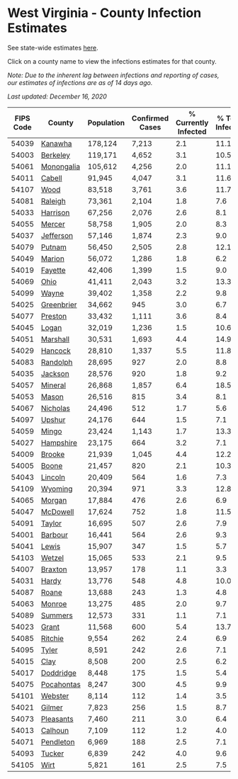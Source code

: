 # West Virginia - County Infection Estimates

See state-wide estimates [here](/infections/us-wv).

Click on a county name to view the infections estimates for that county.

*Note: Due to the inherent lag between infections and reporting of cases, our estimates of infections are as of 14 days ago.*

*Last updated: December 16, 2020*

|   FIPS Code |                   County |   Population |   Confirmed Cases |   % Currently Infected |   % Total Infected |
|-------------|--------------------------|--------------|-------------------|------------------------|--------------------|
|       54039 |       [Kanawha](kanawha) |      178,124 |             7,213 |                    2.1 |               11.1 |
|       54003 |     [Berkeley](berkeley) |      119,171 |             4,652 |                    3.1 |               10.5 |
|       54061 | [Monongalia](monongalia) |      105,612 |             4,256 |                    2.0 |               11.1 |
|       54011 |         [Cabell](cabell) |       91,945 |             4,047 |                    3.1 |               11.6 |
|       54107 |             [Wood](wood) |       83,518 |             3,761 |                    3.6 |               11.7 |
|       54081 |       [Raleigh](raleigh) |       73,361 |             2,104 |                    1.8 |                7.6 |
|       54033 |     [Harrison](harrison) |       67,256 |             2,076 |                    2.6 |                8.1 |
|       54055 |         [Mercer](mercer) |       58,758 |             1,905 |                    2.0 |                8.3 |
|       54037 |   [Jefferson](jefferson) |       57,146 |             1,874 |                    2.3 |                9.0 |
|       54079 |         [Putnam](putnam) |       56,450 |             2,505 |                    2.8 |               12.1 |
|       54049 |         [Marion](marion) |       56,072 |             1,286 |                    1.8 |                6.2 |
|       54019 |       [Fayette](fayette) |       42,406 |             1,399 |                    1.5 |                9.0 |
|       54069 |             [Ohio](ohio) |       41,411 |             2,043 |                    3.2 |               13.3 |
|       54099 |           [Wayne](wayne) |       39,402 |             1,358 |                    2.2 |                9.8 |
|       54025 | [Greenbrier](greenbrier) |       34,662 |               945 |                    3.0 |                6.7 |
|       54077 |       [Preston](preston) |       33,432 |             1,111 |                    3.6 |                8.4 |
|       54045 |           [Logan](logan) |       32,019 |             1,236 |                    1.5 |               10.6 |
|       54051 |     [Marshall](marshall) |       30,531 |             1,693 |                    4.4 |               14.9 |
|       54029 |       [Hancock](hancock) |       28,810 |             1,337 |                    5.5 |               11.8 |
|       54083 |     [Randolph](randolph) |       28,695 |               927 |                    2.0 |                8.8 |
|       54035 |       [Jackson](jackson) |       28,576 |               920 |                    1.8 |                9.2 |
|       54057 |       [Mineral](mineral) |       26,868 |             1,857 |                    6.4 |               18.5 |
|       54053 |           [Mason](mason) |       26,516 |               815 |                    3.4 |                8.1 |
|       54067 |     [Nicholas](nicholas) |       24,496 |               512 |                    1.7 |                5.6 |
|       54097 |         [Upshur](upshur) |       24,176 |               644 |                    1.5 |                7.1 |
|       54059 |           [Mingo](mingo) |       23,424 |             1,143 |                    1.7 |               13.3 |
|       54027 |   [Hampshire](hampshire) |       23,175 |               664 |                    3.2 |                7.1 |
|       54009 |         [Brooke](brooke) |       21,939 |             1,045 |                    4.4 |               12.2 |
|       54005 |           [Boone](boone) |       21,457 |               820 |                    2.1 |               10.3 |
|       54043 |       [Lincoln](lincoln) |       20,409 |               564 |                    1.6 |                7.3 |
|       54109 |       [Wyoming](wyoming) |       20,394 |               971 |                    3.3 |               12.8 |
|       54065 |         [Morgan](morgan) |       17,884 |               476 |                    2.6 |                6.9 |
|       54047 |     [McDowell](mcdowell) |       17,624 |               752 |                    1.8 |               11.5 |
|       54091 |         [Taylor](taylor) |       16,695 |               507 |                    2.6 |                7.9 |
|       54001 |       [Barbour](barbour) |       16,441 |               564 |                    2.6 |                9.3 |
|       54041 |           [Lewis](lewis) |       15,907 |               347 |                    1.5 |                5.7 |
|       54103 |         [Wetzel](wetzel) |       15,065 |               533 |                    2.1 |                9.5 |
|       54007 |       [Braxton](braxton) |       13,957 |               178 |                    1.1 |                3.3 |
|       54031 |           [Hardy](hardy) |       13,776 |               548 |                    4.8 |               10.0 |
|       54087 |           [Roane](roane) |       13,688 |               243 |                    1.3 |                4.8 |
|       54063 |         [Monroe](monroe) |       13,275 |               485 |                    2.0 |                9.7 |
|       54089 |       [Summers](summers) |       12,573 |               331 |                    1.1 |                7.1 |
|       54023 |           [Grant](grant) |       11,568 |               600 |                    5.4 |               13.7 |
|       54085 |       [Ritchie](ritchie) |        9,554 |               262 |                    2.4 |                6.9 |
|       54095 |           [Tyler](tyler) |        8,591 |               242 |                    2.6 |                7.1 |
|       54015 |             [Clay](clay) |        8,508 |               200 |                    2.5 |                6.2 |
|       54017 |   [Doddridge](doddridge) |        8,448 |               175 |                    1.5 |                5.4 |
|       54075 | [Pocahontas](pocahontas) |        8,247 |               300 |                    4.5 |                9.9 |
|       54101 |       [Webster](webster) |        8,114 |               112 |                    1.4 |                3.5 |
|       54021 |         [Gilmer](gilmer) |        7,823 |               256 |                    1.5 |                8.7 |
|       54073 |   [Pleasants](pleasants) |        7,460 |               211 |                    3.0 |                6.4 |
|       54013 |       [Calhoun](calhoun) |        7,109 |               112 |                    1.2 |                4.0 |
|       54071 |   [Pendleton](pendleton) |        6,969 |               188 |                    2.5 |                7.1 |
|       54093 |         [Tucker](tucker) |        6,839 |               242 |                    4.0 |                9.6 |
|       54105 |             [Wirt](wirt) |        5,821 |               161 |                    2.5 |                7.5 |